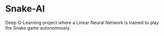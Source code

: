 # Snake-AI

Deep Q-Learning project where a Linear Neural Network is trained to play the Snake game autonomously.
